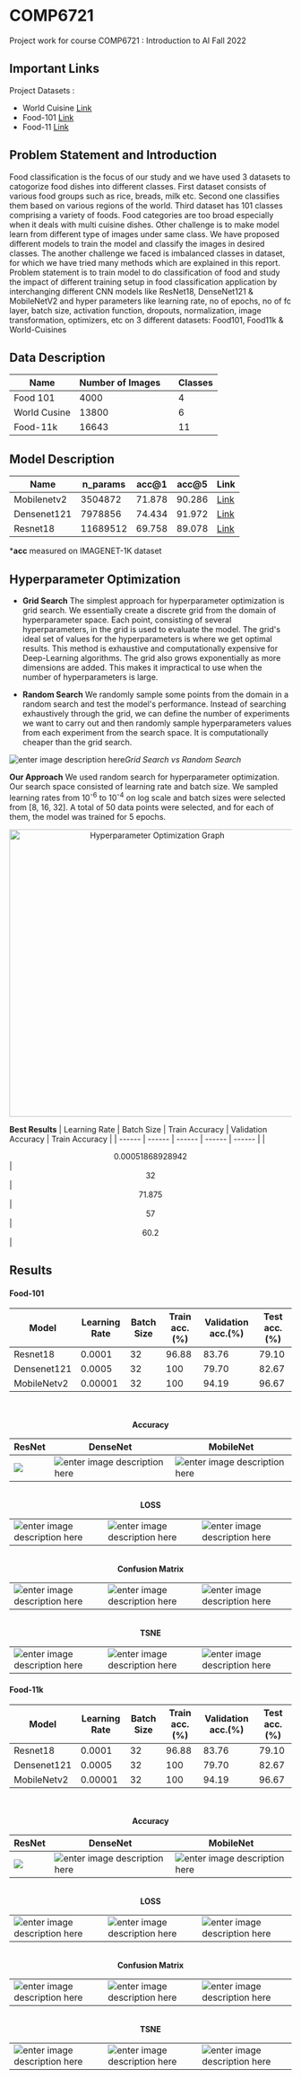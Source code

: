# COMP6721
Project work for course COMP6721 : Introduction to AI Fall 2022

## Important Links

Project Datasets : 
- World Cuisine [Link](https://www.kaggle.com/datasets/abhijeetbhilare/world-cuisines?select=Dishes)
- Food-101 [Link](https://data.vision.ee.ethz.ch/cvl/datasets_extra/food-101/)
- Food-11 [Link](https://www.kaggle.com/datasets/trolukovich/food11-image-dataset?select=training)

## Problem Statement and Introduction

Food classification is the focus of our study and we have used 3 datasets to catogorize food dishes into different classes. First dataset consists of various food groups such as rice, breads, milk etc. Second one classifies them based on various regions of the world. Third dataset has 101 classes comprising a variety of foods. Food categories are too broad especially when it deals with multi cuisine dishes. Other challenge is to make model learn from different type of images under same class. We have proposed different models to train the model and classify the images in desired classes. The another challenge we faced is imbalanced classes in dataset, for which we have tried many methods which are explained in this report. Problem statement is to train model to do classification of food and study the impact of different training setup in food classification application by interchanging different CNN models like ResNet18, DenseNet121 & MobileNetV2 and hyper parameters like learning rate, no of epochs, no of fc layer, batch size, activation function, dropouts, normalization, image transformation, optimizers, etc on 3 different datasets: Food101, Food11k & World-Cuisines

## Data Description

| Name | Number of Images | | Classes | 
| ------ | ------ | ------ | ------ |
| Food 101 | 4000 | | 4 |
| World Cusine | 13800 | | 6 |
| Food-11k | 16643 | | 11 |

## Model Description
| Name | n_params | acc@1 |  acc@5 | Link | 
| ------ | ------ | ------ | ------ | ------ |
| Mobilenetv2 | 3504872 | 71.878 | 90.286 | [Link](https://arxiv.org/abs/1801.04381) |
| Densenet121 | 7978856 | 	74.434 | 91.972 | [Link](https://arxiv.org/abs/1608.06993) |
| Resnet18 | 11689512 | 69.758 | 89.078 | [Link](https://arxiv.org/pdf/1512.03385.pdf) |

***acc** measured on IMAGENET-1K dataset





## Hyperparameter Optimization

 - **Grid Search**
	The simplest approach for hyperparameter optimization is grid search. We essentially create a discrete grid from the domain of hyperparameter space. Each point, consisting of several hyperparameters, in the grid is used to evaluate the model. The grid's ideal set of values for the hyperparameters is where we get optimal results. This method is exhaustive and computationally expensive for Deep-Learning algorithms. The grid also grows exponentially as more dimensions are added. This makes it impractical to use when the number of hyperparameters is large.
	 
 - **Random Search**
	 We randomly sample some points from the domain in a random search and test the model's performance. Instead of searching exhaustively through the grid, we can define the number of experiments we want to carry out and then randomly sample hyperparameters values from each experiment from the search space. It is computationally cheaper than the grid search.

![enter image description here](https://miro.medium.com/max/828/1*9W1MrRkHi0YFmBoHi9Y2Ow.webp)*Grid Search vs Random Search*

**Our Approach**
We used random search for hyperparameter optimization. Our search space consisted of learning rate and batch size. We sampled learning rates from 10<sup>-6</sup> to  10<sup>-4</sup> on log scale and batch sizes were selected from [8, 16, 32]. A total of 50 data points were selected, and for each of them, the model was trained for 5 epochs. 
<center>
<img src="https://portfolio-designs.s3.ap-south-1.amazonaws.com/HPO.png"  height="512" alt="Hyperparameter Optimization Graph">
</center>

**Best Results**
| Learning Rate | Batch Size | Train Accuracy | Validation Accuracy | Train Accuracy | 
| ------ | ------ | ------ | ------ | ------ |
| <center>0.00051868928942</center> | <center>32</center> | <center>71.875</center> | <center>57</center> | <center>60.2</center> |

## Results

#### Food-101

| Model | Learning Rate| Batch Size |  Train acc.(%) | Validation acc.(%) | Test acc.(%) |
| ------ | ------ | ------ | ------ | ------ | ------ |
| Resnet18 | 0.0001 | 32 | 96.88 | 83.76 | 79.10 | 
| Densenet121 | 0.0005 | 32 | 100 | 79.70 | 82.67 |
| MobileNetv2 | 0.00001 | 32 | 100 | 94.19 | 96.67 |

<br>
<br>
<center> <b>Accuracy</b> </center>


| ResNet | DenseNet |  MobileNet |
| ------ | ------ | ------ |
|![](https://portfolio-designs.s3.ap-south-1.amazonaws.com/results/food101/dense/acc.png) |![enter image description here](https://portfolio-designs.s3.ap-south-1.amazonaws.com/results/food101/res/acc.png) |![enter image description here](https://portfolio-designs.s3.ap-south-1.amazonaws.com/results/food101/tf_dt_mobilenet/acc.png) |

<br>
<center> <b>LOSS</b> </center>


| | | |
| ------ | ------ | ------ |
|![enter image description here](https://portfolio-designs.s3.ap-south-1.amazonaws.com/results/food101/dense/loss.png) |![enter image description here](https://portfolio-designs.s3.ap-south-1.amazonaws.com/results/food101/res/loss.png) |![enter image description here](https://portfolio-designs.s3.ap-south-1.amazonaws.com/results/food101/tf_dt_mobilenet/loss.png) |

<br>
<center> <b>Confusion Matrix</b> </center>


| | | |
| ------ | ------ | ------ |
|![enter image description here](https://portfolio-designs.s3.ap-south-1.amazonaws.com/results/food101/dense/conf.png) |![enter image description here](https://portfolio-designs.s3.ap-south-1.amazonaws.com/results/food101/res/conf.png) |![enter image description here](https://portfolio-designs.s3.ap-south-1.amazonaws.com/results/food101/tf_dt_mobilenet/conf.png) |




<br>
<center> <b>TSNE</b> </center>


|  | |  |
| ------ | ------ | ------ |
|![enter image description here](https://portfolio-designs.s3.ap-south-1.amazonaws.com/results/food101/dense/tsne.png) |![enter image description here](https://portfolio-designs.s3.ap-south-1.amazonaws.com/results/food101/res/tsne.png) |![enter image description here](https://portfolio-designs.s3.ap-south-1.amazonaws.com/results/food101/tf_dt_mobilenet/tsne.png) |


#### Food-11k

| Model | Learning Rate| Batch Size |  Train acc.(%) | Validation acc.(%) | Test acc.(%) |
| ------ | ------ | ------ | ------ | ------ | ------ |
| Resnet18 | 0.0001 | 32 | 96.88 | 83.76 | 79.10 | 
| Densenet121 | 0.0005 | 32 | 100 | 79.70 | 82.67 |
| MobileNetv2 | 0.00001 | 32 | 100 | 94.19 | 96.67 |

<br>
<br>
<center> <b>Accuracy</b> </center>


| ResNet | DenseNet |  MobileNet |
| ------ | ------ | ------ |
|![](https://portfolio-designs.s3.ap-south-1.amazonaws.com/results/food11k/dense/acc.png) |![enter image description here](https://portfolio-designs.s3.ap-south-1.amazonaws.com/results/food11k/res/acc.png) |![enter image description here](https://portfolio-designs.s3.ap-south-1.amazonaws.com/results/food11k/mobile/acc.png) |

<br>
<center> <b>LOSS</b> </center>


| | | |
| ------ | ------ | ------ |
|![enter image description here](https://portfolio-designs.s3.ap-south-1.amazonaws.com/results/food11k/dense/loss.png) |![enter image description here](https://portfolio-designs.s3.ap-south-1.amazonaws.com/results/food11k/res/loss.png) |![enter image description here](https://portfolio-designs.s3.ap-south-1.amazonaws.com/results/food11k/mobile/loss.png) |

<br>
<center> <b>Confusion Matrix</b> </center>


| | | |
| ------ | ------ | ------ |
|![enter image description here](https://portfolio-designs.s3.ap-south-1.amazonaws.com/results/food11k/dense/conf.png) |![enter image description here](https://portfolio-designs.s3.ap-south-1.amazonaws.com/results/food11k/res/conf.png) |![enter image description here](https://portfolio-designs.s3.ap-south-1.amazonaws.com/results/food11k/tf_dt_mobilenet/conf.png) |




<br>
<center> <b>TSNE</b> </center>


|  | |  |
| ------ | ------ | ------ |
|![enter image description here](https://portfolio-designs.s3.ap-south-1.amazonaws.com/results/food11k/dense/tsne.png) |![enter image description here](https://portfolio-designs.s3.ap-south-1.amazonaws.com/results/food11k/res/tsne.png) |![enter image description here](https://portfolio-designs.s3.ap-south-1.amazonaws.com/results/food11k/tf_dt_mobilenet/tsne.png) |





